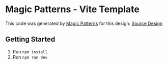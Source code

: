 # Magic Patterns - Vite Template

This code was generated by [Magic Patterns](https://magicpatterns.com) for this design: [Source Design](https://www.magicpatterns.com/c/idm4whmlxgo9fbcccncmsm)

## Getting Started

1. Run `npm install`
2. Run `npm run dev`
